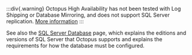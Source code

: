 :::div{.warning}
Octopus High Availability has not been tested with Log Shipping or Database Mirroring, and does not support SQL Server replication. [More information](/docs/administration/data/octopus-database/#highavailability)
:::

See also the [SQL Server Database](/docs/installation/sql-database) page, which explains the editions and versions of SQL Server that Octopus supports and explains the requirements for how the database must be configured.